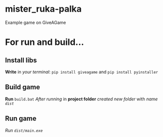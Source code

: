 # mister_ruka-palka
Example game on GiveAGame

# For run and build...
## Install libs 
**Write** in *your terminal*: `pip install giveagame` and `pip install pyinstaller`

## Build game
**Run** `build.bat`
*After running* in **project folder** *created new folder* with *name `dist`*

## Run game
*Run `dist/main.exe`* 
